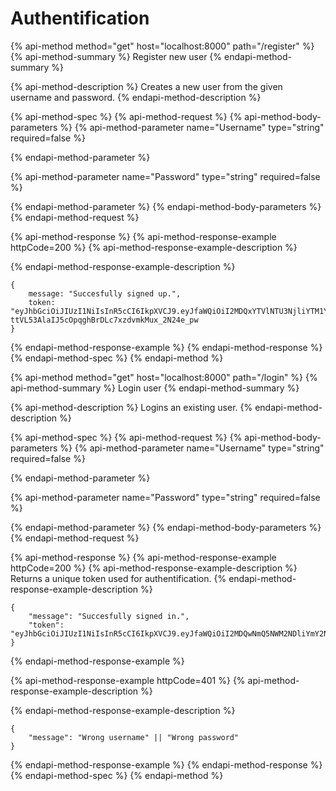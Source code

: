 # Authentification

{% api-method method="get" host="localhost:8000" path="/register" %}
{% api-method-summary %}
Register new user
{% endapi-method-summary %}

{% api-method-description %}
Creates a new user from the given username and password.
{% endapi-method-description %}

{% api-method-spec %}
{% api-method-request %}
{% api-method-body-parameters %}
{% api-method-parameter name="Username" type="string" required=false %}

{% endapi-method-parameter %}

{% api-method-parameter name="Password" type="string" required=false %}

{% endapi-method-parameter %}
{% endapi-method-body-parameters %}
{% endapi-method-request %}

{% api-method-response %}
{% api-method-response-example httpCode=200 %}
{% api-method-response-example-description %}

{% endapi-method-response-example-description %}

```
{    
    message: "Succesfully signed up.",    
    token: "eyJhbGciOiJIUzI1NiIsInR5cCI6IkpXVCJ9.eyJfaWQiOiI2MDQxYTVlNTU3NjliYTM1YWJkNmUzODgiLCJ1c2VybmFtZSI6IkdpdGJvb2siLCJwYXNzd29yZCI6IiQyYiQxMCRMcGlhaGxUMEdzR2dicjRKczNqTllPMVFENGF6Ync2ajJXTW93UnZYbUxYV2JueW1nVldGNiIsImlhdCI6MTYxNDkxNTA0NSwiZXhwIjoxNjIwMDk5MDQ1fQ.-ttVL53AlaIJ5cOpqghBrDLc7xzdvmkMux_2N24e_pw
}
```
{% endapi-method-response-example %}
{% endapi-method-response %}
{% endapi-method-spec %}
{% endapi-method %}

{% api-method method="get" host="localhost:8000" path="/login" %}
{% api-method-summary %}
Login user
{% endapi-method-summary %}

{% api-method-description %}
Logins an existing user.
{% endapi-method-description %}

{% api-method-spec %}
{% api-method-request %}
{% api-method-body-parameters %}
{% api-method-parameter name="Username" type="string" required=false %}

{% endapi-method-parameter %}

{% api-method-parameter name="Password" type="string" required=false %}

{% endapi-method-parameter %}
{% endapi-method-body-parameters %}
{% endapi-method-request %}

{% api-method-response %}
{% api-method-response-example httpCode=200 %}
{% api-method-response-example-description %}
Returns a unique token used for authentification.
{% endapi-method-response-example-description %}

```
{
    "message": "Succesfully signed in.",
    "token": "eyJhbGciOiJIUzI1NiIsInR5cCI6IkpXVCJ9.eyJfaWQiOiI2MDQwNmQ5NWM2NDliYmY2NjdmMDMzM2UiLCJ1c2VybmFtZSI6IkFsZXg0IiwicGFzc3dvcmQiOiIkMmIkMTAkeWliWDZaeVc1S2lydzdvN2VHb1p2ZW9WRFlSc09HbnlEeFAwbkJZaTlrM1ZieHRDS0tRb2kiLCJpYXQiOjE2MTQ5MTUyNTEsImV4cCI6MTYyMDA5OTI1MX0.jgExB4lZXOKdW8c_i7cBELUdMLJkvGTrHamm1LUy368"
}
```
{% endapi-method-response-example %}

{% api-method-response-example httpCode=401 %}
{% api-method-response-example-description %}

{% endapi-method-response-example-description %}

```
{
    "message": "Wrong username" || "Wrong password"
}
```
{% endapi-method-response-example %}
{% endapi-method-response %}
{% endapi-method-spec %}
{% endapi-method %}

